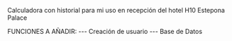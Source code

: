 Calculadora con historial para mi uso en recepción del hotel H10 Estepona Palace

FUNCIONES A AÑADIR:
--- Creación de usuario
--- Base de Datos


